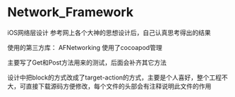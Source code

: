 # Network_Framework
iOS网络层设计 参考网上各个大神的思想设计后，自己认真思考得出的结果

使用的第三方库：
  AFNetworking
使用了cocoapod管理

主要写了Get和Post方法用来的测试，后面会补齐其它方法

设计中把block的方式改成了target-action的方式，主要是个人喜好，整个工程不大，可直接下载源码方便修改，每个文件的头部会有注释说明此文件的作用

